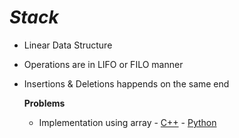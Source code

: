 # ***Stack***

- Linear Data Structure
- Operations are in LIFO or FILO manner
- Insertions & Deletions happends on the same end


  **Problems**
  - Implementation using array - [C++](problems/implementation-using-array/main.cpp) - [Python](problems/implementation-using-array/main.py)